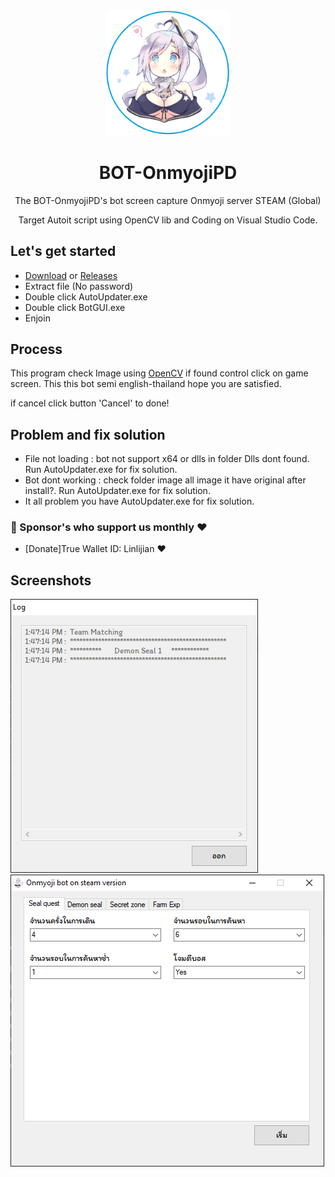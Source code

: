 <div align="center">
  <a href="https://github.com/Linlijian/BOT-OnmyojiPD">
    <img alt="MahApps.Metro" width="200" heigth="200" src="https://raw.githubusercontent.com/Linlijian/BOT-OnmyojiPD/master/logo.png">
  </a>
  <h1>BOT-OnmyojiPD</h1>
   <p>
    The BOT-OnmyojiPD's bot screen capture Onmyoji server STEAM (Global)
  </p>
  <p>
    Target Autoit script using OpenCV lib and Coding on Visual Studio Code.
  </p>
   </div>
   
## Let's get started
- [Download](https://github.com/Linlijian/BOT-OnmyojiPD/releases/download/1.0.0.1/BOT-OnmyojiPD.zip) or [Releases](https://github.com/Linlijian/BOT-OnmyojiPD/releases)
- Extract file (No password)
- Double click AutoUpdater.exe
- Double click BotGUI.exe
- Enjoin

## Process
  
  This program check Image using [OpenCV](https://opencv.org) if found control click on game screen. This this bot semi english-thailand hope you are satisfied.
  
  if cancel click button 'Cancel' to done!
  
## Problem and fix solution
- File not loading : bot not support x64 or dlls in folder Dlls dont found. Run AutoUpdater.exe for fix solution.
- Bot dont working : check folder image all image it have original after install?. Run AutoUpdater.exe for fix solution.
- It all problem you have AutoUpdater.exe for fix solution.

### :pray: Sponsor's who support us monthly :heart:
- [Donate]True Wallet ID: Linlijian  :heart:
  
## Screenshots
<img src="https://raw.githubusercontent.com/Linlijian/BOT-OnmyojiPD/master/Screenshot_01.png"/>
<img src="https://raw.githubusercontent.com/Linlijian/BOT-OnmyojiPD/master/Screenshot_02.png"/>
